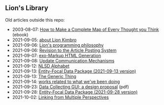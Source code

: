 ## Lion's Library

Old articles outside this repo:
* 2003-08-07: [How to Make a Complete Map of Every Thought you Think](https://users.speakeasy.net/~lion/nb/) (ebook)
* 2021-09-05: [about Lion Kimbro](https://github.com/LionKimbro/lions_internet_office/blob/main/2021/users/lion/entries/2021-09-05_about-me.md)
* 2021-09-06: [Lion's programming philosophy](https://github.com/LionKimbro/lions_internet_office/blob/main/2021/users/lion/entries/2021-09-06_programming-philosophy.md)
* 2021-09-06: [Revision to the Article Posting System](https://github.com/LionKimbro/lions_internet_office/blob/main/2021/users/lion/entries/2021-09-06_revision-to-article-posting-system.md)
* 2021-09-07: [exo-Markup HTML Generation](https://github.com/LionKimbro/lions_internet_office/blob/main/2021/users/lion/entries/2021-09-07_exomarkup.md)
* 2021-09-08: [Update Communication Mechanisms](https://github.com/LionKimbro/lions_internet_office/blob/main/2021/users/lion/entries/2021-09-08_update-communications-mechanisms.md)
* 2021-09-12: [NLSD Alphabet](https://github.com/LionKimbro/lions_internet_office/blob/main/2021/users/lion/entries/2021-09-12_nlsd_alphabet.md)
* 2021-09-13: [Entity-Focal Data Package (2021-09-13 version)](https://github.com/LionKimbro/lions_internet_office/blob/main/2021/users/lion/entries/2021-09-13_entity-focal-data-package.md)
* 2021-09-13: [The Generic Thing](https://github.com/LionKimbro/lions_internet_office/blob/main/2021/users/lion/entries/2021-09-13_the-generic-thing.md)
* 2021-09-14: [works related to what we've been doing](https://github.com/LionKimbro/lions_internet_office/blob/main/2021/users/lion/entries/2021-09-14_related-works.md)
* 2021-09-23: [Data Collecting GUI; a design proposal](https://github.com/LionKimbro/lions_internet_office/blob/main/2021/users/lion/entries/2021-09-23_data-collecting-gui.pdf) (pdf)
* 2021-09-28: [Entity-Focal Data Package (2021-09-28 version)](https://github.com/LionKimbro/lions_internet_office/blob/main/2021/users/lion/entries/2021-09-28_entity-focal-data-package.md)
* 2021-10-02: [Linking from Multiple Perspectives](https://github.com/LionKimbro/lions_internet_office/blob/main/2021/users/lion/entries/2021-10-02_linking-from-multiple-perspectives.md)
